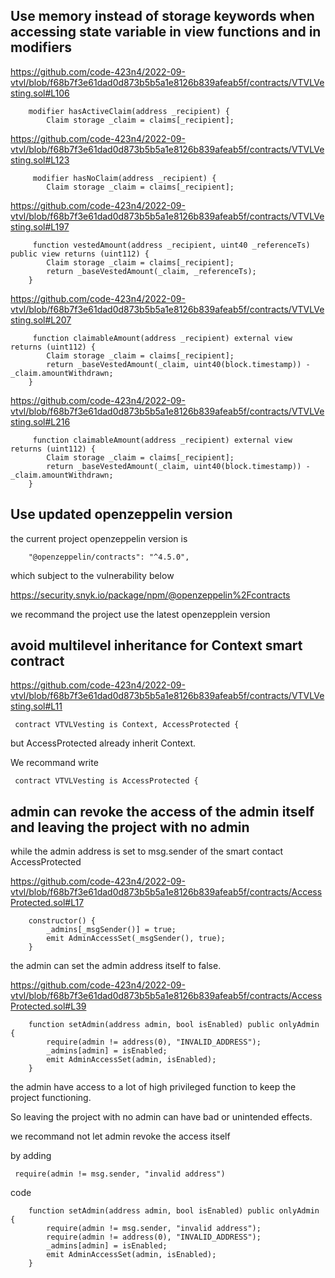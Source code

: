 ## Use memory instead of storage keywords when accessing state variable in view functions and in modifiers

https://github.com/code-423n4/2022-09-vtvl/blob/f68b7f3e61dad0d873b5b5a1e8126b839afeab5f/contracts/VTVLVesting.sol#L106

```
    modifier hasActiveClaim(address _recipient) {
        Claim storage _claim = claims[_recipient];
```

https://github.com/code-423n4/2022-09-vtvl/blob/f68b7f3e61dad0d873b5b5a1e8126b839afeab5f/contracts/VTVLVesting.sol#L123

```
     modifier hasNoClaim(address _recipient) {
        Claim storage _claim = claims[_recipient];
```

https://github.com/code-423n4/2022-09-vtvl/blob/f68b7f3e61dad0d873b5b5a1e8126b839afeab5f/contracts/VTVLVesting.sol#L197

```
     function vestedAmount(address _recipient, uint40 _referenceTs) public view returns (uint112) {
        Claim storage _claim = claims[_recipient];
        return _baseVestedAmount(_claim, _referenceTs);
    }
```

https://github.com/code-423n4/2022-09-vtvl/blob/f68b7f3e61dad0d873b5b5a1e8126b839afeab5f/contracts/VTVLVesting.sol#L207

```
     function claimableAmount(address _recipient) external view returns (uint112) {
        Claim storage _claim = claims[_recipient];
        return _baseVestedAmount(_claim, uint40(block.timestamp)) - _claim.amountWithdrawn;
    }
```

https://github.com/code-423n4/2022-09-vtvl/blob/f68b7f3e61dad0d873b5b5a1e8126b839afeab5f/contracts/VTVLVesting.sol#L216

```
     function claimableAmount(address _recipient) external view returns (uint112) {
        Claim storage _claim = claims[_recipient];
        return _baseVestedAmount(_claim, uint40(block.timestamp)) - _claim.amountWithdrawn;
    }
```

## Use updated openzeppelin version

the current project openzeppelin version is 

```
    "@openzeppelin/contracts": "^4.5.0",
```

which subject to the vulnerability below

https://security.snyk.io/package/npm/@openzeppelin%2Fcontracts

we recommand the project use the latest openzepplein version

## avoid multilevel inheritance for Context smart contract

https://github.com/code-423n4/2022-09-vtvl/blob/f68b7f3e61dad0d873b5b5a1e8126b839afeab5f/contracts/VTVLVesting.sol#L11

```
 contract VTVLVesting is Context, AccessProtected {
```

but AccessProtected already inherit Context.

We recommand write

```
 contract VTVLVesting is AccessProtected {
```

## admin can revoke the access of the admin itself and leaving the project with no admin

while the admin address is set to msg.sender of the smart contact AccessProtected

https://github.com/code-423n4/2022-09-vtvl/blob/f68b7f3e61dad0d873b5b5a1e8126b839afeab5f/contracts/AccessProtected.sol#L17

```
    constructor() {
        _admins[_msgSender()] = true;
        emit AdminAccessSet(_msgSender(), true);
    }
```

the admin can set the admin address itself to false.

https://github.com/code-423n4/2022-09-vtvl/blob/f68b7f3e61dad0d873b5b5a1e8126b839afeab5f/contracts/AccessProtected.sol#L39

```
    function setAdmin(address admin, bool isEnabled) public onlyAdmin {
        require(admin != address(0), "INVALID_ADDRESS");
        _admins[admin] = isEnabled;
        emit AdminAccessSet(admin, isEnabled);
    }
```

the admin have access to a lot of high privileged function to keep the project functioning.

So leaving the project with no admin can have bad or unintended effects.

we recommand not let admin revoke the access itself

by adding 

```
 require(admin != msg.sender, "invalid address")
```

code

```
    function setAdmin(address admin, bool isEnabled) public onlyAdmin {
        require(admin != msg.sender, "invalid address");
        require(admin != address(0), "INVALID_ADDRESS");
        _admins[admin] = isEnabled;
        emit AdminAccessSet(admin, isEnabled);
    }
```





